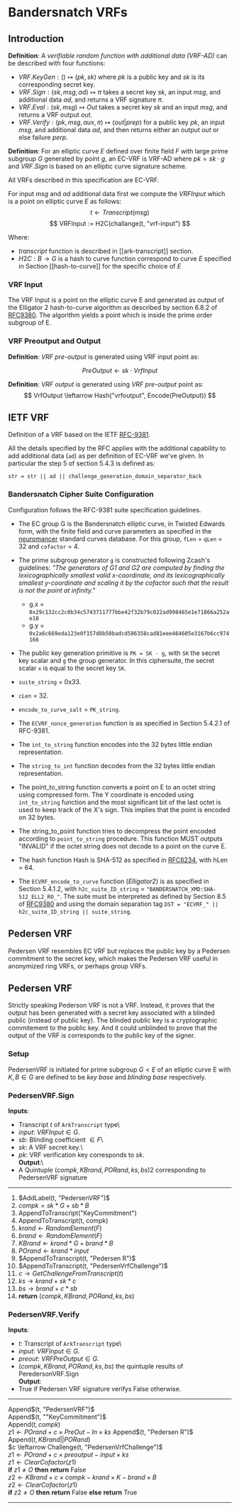 # Bandersnatch VRFs

## Introduction

**Definition**: A *verifiable random function with additional data (VRF-AD)*
can be described with four functions:

- $VRF.KeyGen: () \mapsto (pk,sk)$ where $pk$ is a public key and $sk$ is
  its corresponding secret key.
- $VRF.Sign : (sk,msg,ad) \mapsto \pi$ takes a secret key $sk$, an input $msg$,
  and additional data $ad$, and returns a VRF signature $\pi$.
- $VRF.Eval : (sk, msg) \mapsto Out$ takes a secret key $sk$ and an input $msg$,
  and returns a VRF output $out$.
- $VRF.Verify: (pk,msg,aux,\pi) \mapsto (out|prep)$ for a public key $pk$,
  an input $msg$, and additional data $ad$, and then returns either an output
  $out$ or else failure $perp$.

**Definition**: For an elliptic curve $E$ defined over finite field $F$ with
large prime subgroup $G$ generated by point $g$, an EC-VRF is VRF-AD
where $pk = sk \cdot g$ and $VRF.Sign$ is based on an elliptic curve signature
scheme.

All VRFs described in this specification are EC-VRF.

For input $msg$ and $ad$ additional data first we compute the $VRFInput$
which is a point on elliptic curve $E$ as follows:
$$ t \leftarrow Transcript(msg) $$
$$ VRFInput := H2C(challange(t, "vrf-input") $$


Where:
- $transcript$ function is described in [[ark-transcript]] section.
- $H2C: B \rightarrow G$ is a hash to curve function correspond
to curve $E$ specified in Section [[hash-to-curve]] for the specific choice of $E$

### VRF Input

The VRF Input is a point on the elliptic curve E and generated
as output of the Elligator 2 hash-to-curve algorithm
as described by section 6.8.2 of [RFC9380](https://datatracker.ietf.org/doc/rfc9380/).
The algorithm yields a point which is inside the prime order
subgroup of E.

### VRF Preoutput and Output

**Definition**: *VRF pre-output* is generated using VRF input point as:

$$ PreOutput \leftarrow sk \cdot VrfInput $$

**Definition**: *VRF output* is generated using *VRF pre-output* point as:
$$ VrfOutput \leftarrow Hash("vrfoutput", Encode(PreOutput)) $$



## IETF VRF

Definition of a VRF based on the IETF [RFC-9381](https://www.rfc-editor.org/rfc/rfc9381).

All the details specified by the RFC applies with the additional capability to add additional
data (`ad`) as per definition of EC-VRF we've given. In particular the step 5 of section
5.4.3 is defined as:

    str = str || ad || challenge_generation_domain_separator_back

### Bandersnatch Cipher Suite Configuration

Configuration follows the RFC-9381 suite specification guidelines.

* The EC group G is the Bandersnatch elliptic curve, in Twisted Edwards form,
  with the finite field and curve parameters as specified in the [neuromancer](https://neuromancer.sk/std/bls/Bandersnatch)
  standard curves database. For this group, `fLen` = `qLen` = 32 and `cofactor` = 4.

* The prime subgroup generator `g` is constructed following Zcash's guidelines:
  *"The generators of G1 and G2 are computed by finding the lexicographically
  smallest valid x-coordinate, and its lexicographically smallest y-coordinate
  and scaling it by the cofactor such that the result is not the point at infinity."*

  - g.x = `0x29c132cc2c0b34c5743711777bbe42f32b79c022ad998465e1e71866a252ae18`
  - g.y = `0x2a6c669eda123e0f157d8b50badcd586358cad81eee464605e3167b6cc974166`

* The public key generation primitive is `PK = SK · g`, with `SK` the secret
  key scalar and `g` the group generator. In this ciphersuite, the secret
  scalar `x` is equal to the secret key `SK`.

* `suite_string` = 0x33.

* `cLen` = 32.

* `encode_to_curve_salt` = `PK_string`.

* The `ECVRF_nonce_generation` function is as specified in Section 5.4.2.1 of RFC-9381.

* The `int_to_string` function encodes into the 32 bytes little endian representation.
 
* The `string_to_int` function decodes from the 32 bytes little endian representation.

* The point_to_string function converts a point on E to an octet
  string using compressed form. The Y coordinate is encoded using
  `int_to_string` function and the most significant bit of the last
  octet is used to keep track of the X's sign. This implies that
  the point is encoded on 32 bytes.

* The string_to_point function tries to decompress the point encoded
  according to `point_to_string` procedure. This function MUST outputs
  "INVALID" if the octet string does not decode to a point on the curve E.

* The hash function Hash is SHA-512 as specified in
  [RFC6234](https://www.rfc-editor.org/rfc/rfc6234), with hLen = 64.

* The `ECVRF_encode_to_curve` function (*Elligator2*) is as specified in
  Section 5.4.1.2, with `h2c_suite_ID_string` = `"BANDERSNATCH_XMD:SHA-512_ELL2_RO_"`.
  The suite must be interpreted as defined by Section 8.5 of [RFC9380](https://datatracker.ietf.org/doc/rfc9380/)
  and using the domain separation tag `DST = "ECVRF_" || h2c_suite_ID_string || suite_string`.

## Pedersen VRF

Pedersen VRF resembles EC VRF but replaces the
public key by a Pedersen commitment to the secret key, which makes the
Pedersen VRF useful in anonymized ring VRFs, or perhaps group VRFs.

## Pedersen VRF

Strictly speaking Pederson VRF is not a VRF. Instead, it proves
that the output has been generated with a secret key associated
with a blinded public (instead of public key). The blinded public
key is a cryptographic commitement to the public key. And it could
unblinded to prove that the output of the VRF is corresponds to 
the public key of the signer.

### Setup

PedersenVRF is initiated for prime subgroup $G < E$ of an elliptic
curve E with $K, B \in G$ are defined to be *key base* and *blinding base*
respectively.

### PedersenVRF.Sign
**Inputs**:  
  - Transcript $t$ of `ArkTranscript` type\
  - $input$: $VRFInput \in G$.
  - $sb$: Blinding coefficient $\in F$\
  - $sk$: A VRF secret key.\
  - $pk$: VRF verification key corresponds to $sk$.\
**Output**:\
  - A Quintuple
      $(compk, KBrand, PORand, ks, bs)2$
      corresponding to PedersenVRF signature

---

1. $AddLabel(t, "PedersenVRF")$
2. $compk = sk*G + sb*B$
3. AppendToTranscript("KeyCommitment")
4. AppendToTranscript(t, compk)
5. $krand \leftarrow RandomElement(F)$
6. $brand \leftarrow RandomElement(F)$
7. $KBrand \leftarrow krand * G + brand * B$
8. $POrand \leftarrow krand * input$
9. $AppendToTranscript(t, "Pedersen R")$
10. $AppendToTranscript(t, "PedersenVrfChallenge")$
11. $c \rightarrow GetChallengeFromTranscript(t)$
13. $ks \rightarrow krand + sk * c$ 
12. $bs \rightarrow brand + c * sb$
14. **return** $(compk, KBrand, PORand, ks, bs)$

### PedersenVRF.Verify  
**Inputs**:  
  - $t$: Transcript of `ArkTranscript` type\
  - $input$: $VRFInput \in G$.  
  - $preout$: $VRFPreOutput \in G$.  
  - $(compk, KBrand, PORand, ks, bs)$ the quintuple results of PeredersonVRF.Sign  
**Output**:  
  - True if Pedersen VRF signature verifys False otherwise.  

---

Append$(t, "PedersenVRF")$  
Append$(t, ""KeyCommitment")$  
Append$(t, compk)$  
$z1 \leftarrow POrand + c \times PreOut - In \times ks$ 
Append$(t, "Pedersen R")$  
Append$(t, KBrand || PORand)$  
$c \leftarrow Challenge(t, "PedersenVrfChallenge")$  
$z1 \leftarrow POrand + c \times preoutput - input \times ks$   
$z1 \leftarrow ClearCofactor(z1)$    
**if** $z1 \neq O$ **then** **return** False  
$z2 \leftarrow KBrand + c \times compk - krand \times K - brand \times B$  
$z2 \leftarrow ClearCofactor(z1)$        
**if** $z2 \neq O$ **then** **return** False **else** **return** True  

---          

